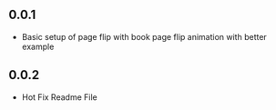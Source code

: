 ## 0.0.1
* Basic setup of page flip with book page flip animation with better example

## 0.0.2
* Hot Fix Readme File
